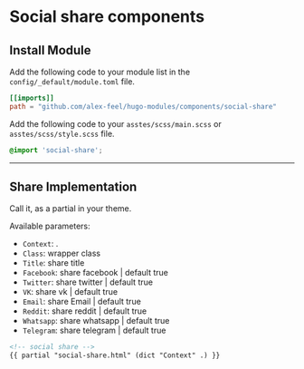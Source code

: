 # Social share components

## Install Module

Add the following code to your module list in the `config/_default/module.toml` file.

```toml
[[imports]]
path = "github.com/alex-feel/hugo-modules/components/social-share"
```

Add the following code to your `asstes/scss/main.scss` or `asstes/scss/style.scss` file.

```scss
@import 'social-share';
```

<hr>

## Share Implementation

Call it, as a partial in your theme.

Available parameters:

* `Context`: .
* `Class`: wrapper class
* `Title`: share title
* `Facebook`: share facebook | default true
* `Twitter`: share twitter | default true
* `VK`: share vk | default true
* `Email`: share Email | default true
* `Reddit`: share reddit | default true
* `Whatsapp`: share whatsapp | default true
* `Telegram`: share telegram | default true

```html
<!-- social share -->
{{ partial "social-share.html" (dict "Context" .) }}
```
